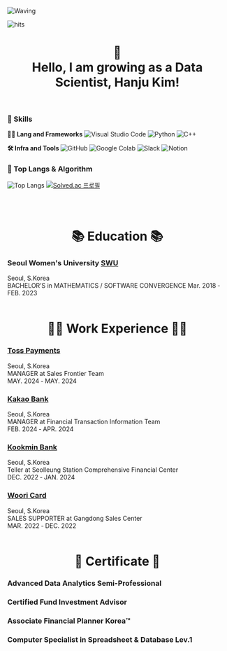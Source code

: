 <!-- Header -->

![Waving](https://capsule-render.vercel.app/api?type=waving&height=200&text=Hanju's%20Journey%20&fontAlign=40&fontAlignY=40&color=gradient&align="center")

![hits](https://hits.seeyoufarm.com/api/count/incr/badge.svg?url=https%3A%2F%2Fgithub.com%2Fhana-week&edge_flat=false&title=hits)


<h1 align="center"> 
   🙇 
<br>
   Hello, I am growing as a Data Scientist, Hanju Kim!
<br>
<br>

<!-- Body -->

### 🦾 Skills
  **🧑‍💻 Lang and Frameworks**
![Visual Studio Code](https://img.shields.io/badge/Visualstudiocode-000000.svg?&style=for-the-badge)
![Python](https://img.shields.io/badge/python-3776AB.svg?&style=for-the-badge&logo=python&logoColor=white) 
![C++](https://img.shields.io/badge/C++-000000.svg?&style=for-the-badge) 

  **🛠️ Infra and Tools**
![GitHub](https://img.shields.io/badge/github-181717.svg?&style=for-the-badge&logo=github&logoColor=white) ![Google Colab](https://img.shields.io/badge/googlecolab-F9AB00.svg?&style=for-the-badge&logo=googlecolab&logoColor=white) ![Slack](https://img.shields.io/badge/slack-4A154B.svg?&style=for-the-badge&logo=slack&logoColor=white) ![Notion](https://img.shields.io/badge/notion-000000.svg?&style=for-the-badge&logo=notion&logoColor=white) 


### 🚌 Top Langs & Algorithm
![Top Langs](https://github-readme-stats.vercel.app/api/top-langs/?username=hana-week&layout=compact)
[![Solved.ac
프로필](http://mazassumnida.wtf/api/v2/generate_badge?boj=hana-week)](https://solved.ac/profile/hana-week)

 <br>
 <br>
 
<h1 align="center"> 
📚 Education 📚 </h3>
  

 ### Seoul Women's University [SWU](http://www.swu.ac.kr/index.do)
  Seoul, S.Korea
  <br> BACHELOR’S in MATHEMATICS / SOFTWARE CONVERGENCE Mar. 2018 ‑ FEB. 2023
 <br>
 <br>

<h1 align="center"> 
👩‍💻 Work Experience 👩‍💻
</h3>

### **[Toss Payments](https://www.tosspayments.com)**
  Seoul, S.Korea
  <br> MANAGER at Sales Frontier Team
  <br> MAY. 2024 ‑ MAY. 2024

### **[Kakao Bank](https://www.kakaobank.com/)**
  Seoul, S.Korea
  <br> MANAGER at Financial Transaction Information Team
  <br> FEB. 2024 ‑ APR. 2024  
  
### **[Kookmin Bank](https://www.kbstar.com/)**
  Seoul, S.Korea
  <br> Teller at Seolleung Station Comprehensive Financial Center
  <br> DEC. 2022 ‑ JAN. 2024

### **[Woori Card](https://www.wooricard.com/)**
  Seoul, S.Korea
  <br> SALES SUPPORTER at Gangdong Sales Center
  <br> MAR. 2022 ‑ DEC. 2022
 <br>
 <br>

<h1 align="center"> 
🌟 Certificate 🌟 </h3>
  
 ### Advanced Data Analytics Semi-Professional
 ### Certified Fund Investment Advisor
 ### Associate Financial Planner Korea™
 ### Computer Specialist in Spreadsheet & Database Lev.1
 <br>
